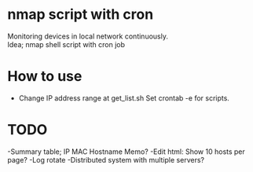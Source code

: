 # nmap script with cron
Monitoring devices in local network continuously.   
Idea; nmap shell script with cron job 

# How to use
- Change IP address range at get_list.sh
Set crontab -e for scripts.  

# TODO
-Summary table; IP MAC Hostname Memo?
-Edit html: Show 10 hosts per page?
-Log rotate
-Distributed system with multiple servers?
